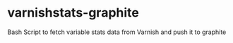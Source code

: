# varnishstats-graphite
Bash Script to fetch variable stats data from Varnish and push it to graphite
